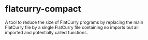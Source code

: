 flatcurry-compact
=================

A tool to reduce the size of FlatCurry programs by replacing
the main FlatCurry file by a single FlatCurry file containing
no imports but all imported and potentially called functions.

